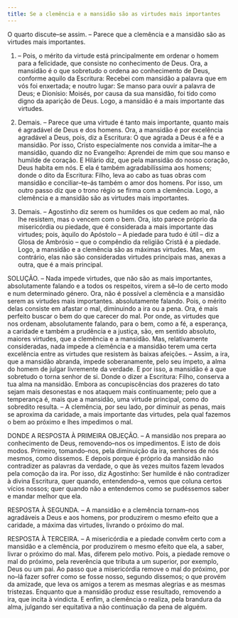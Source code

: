 ```yaml
---
title: Se a clemência e a mansidão são as virtudes mais importantes
---
```


O quarto discute–se assim. – Parece que a clemência e a mansidão são as virtudes mais importantes.  

1. – Pois, o mérito da virtude está principalmente em ordenar o homem para a felicidade, que consiste no conhecimento de Deus. Ora, a mansidão é o que sobretudo o ordena ao conhecimento de Deus, conforme aquilo da Escritura: Recebei com mansidão a palavra que em vós foi enxertada; e noutro lugar: Se manso para ouvir a palavra de Deus; e Dionísio: Moisés, por causa da sua mansidão, foi tido como digno da aparição de Deus. Logo, a mansidão é a mais importante das virtudes.  

2. Demais. – Parece que uma virtude é tanto mais importante, quanto mais é agradável de Deus e dos homens. Ora, a mansidão é por excelência agradável a Deus, pois, diz a Escritura: O que agrada a Deus é a fé e a mansidão. Por isso, Cristo especialmente nos convida a imitar–lhe a mansidão, quando diz no Evangelho: Aprendei de mim que sou manso e humilde de coração. E Hilário diz, que pela mansidão do nosso coração, Deus habita em nós. E ela é também agradabilíssima aos homens; donde o dito da Escritura: Filho, leva ao cabo as tuas obras com mansidão e conciliar–te–ás também o amor dos homens. Por isso, um outro passo diz que o trono régio se firma com a clemência. Logo, a clemência e a mansidão são as virtudes mais importantes.  

3. Demais. – Agostinho diz serem os humildes os que cedem ao mal, não lhe resistem, mas o vencem com o bem. Ora, isto parece próprio da misericórdia ou piedade, que é considerada a mais importante das virtudes; pois, àquilo do Apóstolo – A piedade para tudo é útil – diz a Glosa de Ambrósio – que o compêndio da religião Cristã é a piedade. Logo, a mansidão e a clemência são as máximas virtudes.  Mas, em contrário, elas não são consideradas virtudes principais mas, anexas a outra, que é a mais principal.  

SOLUÇÃO. – Nada impede virtudes, que não são as mais importantes, absolutamente falando e a todos os respeitos, virem a sê–Io de certo modo e num determinado género. Ora, não é possível a clemência e a mansidão serem as virtudes mais importantes. absolutamente falando. Pois, o mérito delas consiste em afastar o mal, diminuindo a ira ou a pena. Ora, é mais perfeito buscar o bem do que carecer do mal. Por onde, as virtudes que nos ordenam, absolutamente falando, para o bem, como a fé, a esperança, a caridade e também a prudência e a justiça, são, em sentido absoluto, maiores virtudes, que a clemência e a mansidão.  Mas, relativamente consideradas, nada impede a clemência e a mansidão terem uma certa excelência entre as virtudes que resistem às baixas afeições. – Assim, a ira, que a mansidão abranda, impede soberanamente, pelo seu ímpeto, a alma do homem de julgar livremente da verdade. E por isso, a mansidão é a que sobretudo o torna senhor de si. Donde o dizer a Escritura: Filho, conserva a tua alma na mansidão. Embora as concupiscências dos prazeres do tato sejam mais desonestas e nos ataquem mais continuamente; pelo que a temperança é, mais que a mansidão, uma virtude principal, como do sobredito resulta. – A clemência, por seu lado, por diminuir as penas, mais se aproxima da caridade, a mais importante das virtudes, pela qual fazemos o bem ao próximo e lhes impedimos o mal.  

DONDE A RESPOSTA À PRIMEIRA OBJEÇÃO. – A mansidão nos prepara ao conhecimento de Deus, removendo–nos os impedimentos. E isto de dois modos. Primeiro, tomando–nos, pela diminuição da ira, senhores de nós mesmos, como dissemos. E depois porque é próprio da mansidão não contradizer as palavras da verdade, o que às vezes muitos fazem levados pela comoção da ira. Por isso, diz Agostinho: Ser humilde é não contradizer à divina Escritura, quer quando, entendendo–a, vemos que coluna certos vícios nossos; quer quando não a entendemos como se pudéssemos saber e mandar melhor que ela.  

RESPOSTA À SEGUNDA. – A mansidão e a clemência tornam–nos agradáveis a Deus e aos homens, por produzirem o mesmo efeito que a caridade, a máxima das virtudes, livrando o próximo do mal.  

RESPOSTA À TERCEIRA. – A misericórdia e a piedade convêm certo com a mansidão e a clemência, por produzirem o mesmo efeito que ela, a saber, livrar o próximo do mal. Mas, diferem pelo motivo. Pois, a piedade remove o mal do próximo, pela reverência que tributa a um superior, por exemplo, Deus ou um pai. Ao passo que a misericórdia remove o mal do próximo, por no–lá fazer sofrer como se fosse nosso, segundo dissemos; o que provém da amizade, que leva os amigos a terem as mesmas alegrias e as mesmas tristezas. Enquanto que a mansidão produz esse resultado, removendo a ira, que incita à vindicta. E enfim, a clemência o realiza, pela brandura da alma, julgando ser equitativa a não continuação da pena de alguém.